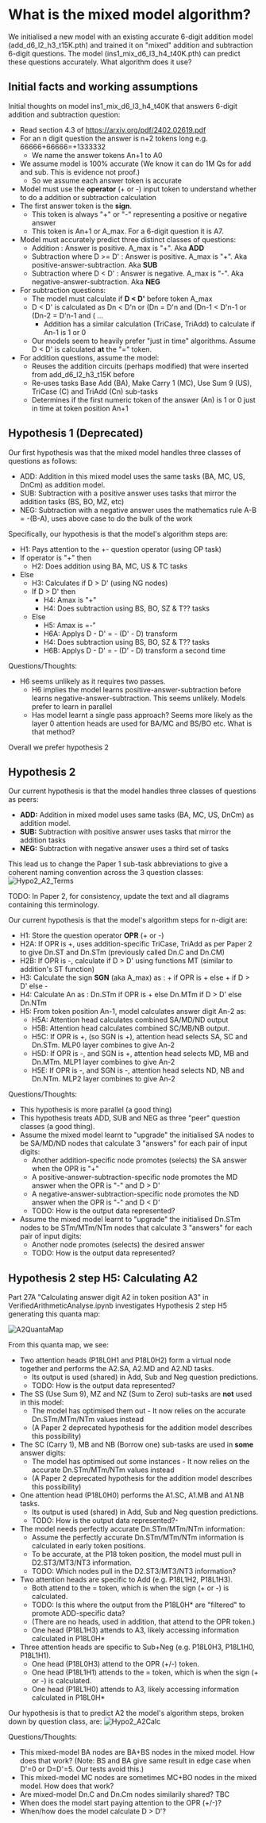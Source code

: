 # What is the mixed model algorithm?
We initialised a new model with an existing accurate 6-digit addition model (add_d6_l2_h3_t15K.pth) and trained it on "mixed" addition and subtraction 6-digit questions. The model (ins1_mix_d6_l3_h4_t40K.pth) can predict these questions accurately. What algorithm does it use?

## Initial facts and working assumptions
Initial thoughts on model ins1_mix_d6_l3_h4_t40K that answers 6-digit addition and subtraction question:
- Read section 4.3 of https://arxiv.org/pdf/2402.02619.pdf
- For an n digit question the answer is n+2 tokens long e.g. 66666+66666=+1333332
  - We name the answer tokens An+1 to A0 
- We assume model is 100% accurate (We know it can do 1M Qs for add and sub. This is evidence not proof.)
  - So we assume each answer token is accurate    
- Model must use the **operator** (+ or -) input token to understand whether to do a addition or subtraction calculation
- The first answer token is the **sign**.
  - This token is always "+" or "-" representing a positive or negative answer
  - This token is An+1 or A_max. For a 6-digit question it is A7. 
- Model must accurately predict three distinct classes of questions:
  - Addition : Answer is positive. A_max is "+". Aka **ADD**
  - Subtraction where D >= D' : Answer is positive. A_max is "+". Aka positive-answer-subtraction. Aka **SUB** 
  - Subtraction where D < D' : Answer is negative. A_max is "-". Aka negative-answer-subtraction. Aka **NEG**
- For subtraction questions:
  - The model must calculate if **D < D'** before token A_max
  - D < D' is calculated as Dn < D'n or (Dn = D'n and (Dn-1 < D'n-1 or (Dn-2 = D'n-1 and ( ...
    - Addition has a similar calculation (TriCase, TriAdd) to calculate if An-1 is 1 or 0 
  - Our models seem to heavily prefer "just in time" algorithms. Assume D < D' is calculated **at** the "=" token.   
- For addition questions, assume the model:
  - Reuses the addition circuits (perhaps modified) that were inserted from add_d6_l2_h3_t15K before
  - Re-uses tasks Base Add (BA), Make Carry 1 (MC), Use Sum 9 (US), TriCase (C) and TriAdd (Cn) sub-tasks
  - Determines if the first numeric token of the answer (An) is 1 or 0 just in time at token position An+1

## Hypothesis 1 (Deprecated)
Our first hypothesis was that the mixed model handles three classes of questions as follows:
- ADD: Addition in this mixed model uses the same tasks (BA, MC, US, DnCm) as addition model.
- SUB: Subtraction with a positive answer uses tasks that mirror the addition tasks (BS, BO, MZ, etc)
- NEG: Subtraction with a negative answer uses the mathematics rule A-B = -(B-A), uses above case to do the bulk of the work 

Specifically, our hypothesis is that the model's algorithm steps are:
- H1: Pays attention to the +- question operator (using OP task)
- If operator is "+" then
  - H2: Does addition using BA, MC, US & TC tasks
- Else
  - H3: Calculates if D > D' (using NG nodes)
  - If D > D' then
    - H4: Amax is "+"
    - H4: Does subtraction using BS, BO, SZ & T?? tasks
  - Else
    - H5: Amax is =-"
    - H6A: Applys D - D' = - (D' - D) transform
    - H4: Does subtraction using BS, BO, SZ & T?? tasks
    - H6B: Applys D - D' = - (D' - D) transform a second time

Questions/Thoughts:
- H6 seems unlikely as it requires two passes.
  - H6 implies the model learns positive-answer-subtraction before learns negative-answer-subtraction. This seems unlikely. Models prefer to learn in parallel
  - Has model learnt a single pass approach? Seems more likely as the layer 0 attention heads are used for BA/MC and BS/BO etc. What is that method?

Overall we prefer hypothesis 2    

## Hypothesis 2
Our current hypothesis is that the model handles three classes of questions as peers:
- **ADD:** Addition in mixed model uses same tasks (BA, MC, US, DnCm) as addition model.
- **SUB:** Subtraction with positive answer uses tasks that mirror the addition tasks 
- **NEG:** Subtraction with negative answer uses a third set of tasks 

This lead us to change the Paper 1 sub-task abbreviations to give a coherent naming convention across the 3 question classes:
![Hypo2_A2_Terms](./assets/Hypothesis2_Terminology.png?raw=true "Hypothesis 2 Terminology")

TODO: In Paper 2, for consistency, update the text and all diagrams containing this terminology.

Our current hypothesis is that the model's algorithm steps for n-digit are:
- H1: Store the question operator **OPR** (+ or -)
- H2A: If OPR is +, uses addition-specific TriCase, TriAdd as per Paper 2 to give Dn.ST and Dn.STm (previously called Dn.C and Dn.CM)
- H2B: If OPR is -, calculate if D > D' using functions MT (similar to addition's ST function)
- H3: Calculate the sign **SGN** (aka A_max) as : + if OPR is + else + if D > D' else -
- H4: Calculate An as : Dn.STm if OPR is + else Dn.MTm if D > D' else Dn.NTm
- H5: From token position An-1, model calculates answer digit An-2 as:
  - H5A: Attention head calculates combined SA/MD/ND output
  - H5B: Attention head calculates combined SC/MB/NB output.
  - H5C: If OPR is +, (so SGN is +), attention head selects SA, SC and Dn.STm. MLP0 layer combines to give An-2 
  - H5D: If OPR is -, and SGN is +, attention head selects MD, MB and Dn.MTm. MLP1 layer combines to give An-2
  - H5E: If OPR is -, and SGN is -, attention head selects ND, NB and Dn.NTm. MLP2 layer combines to give An-2
   
Questions/Thoughts:
- This hypothesis is more parallel (a good thing)
- This hypothesis treats ADD, SUB and NEG as three "peer" question classes (a good thing).
- Assume the mixed model learnt to "upgrade" the initialised SA nodes to be SA/MD/ND nodes that calculate 3 "answers" for each pair of input digits:
  - Another addition-specific node promotes (selects) the SA answer when the OPR is "+"
  - A positive-answer-subtraction-specific node promotes the MD answer when the OPR is "-" and D > D'
  - A negative-answer-subtraction-specific node promotes the ND answer when the OPR is "-" and D < D'
  - TODO: How is the output data represented?
- Assume the mixed model learnt to "upgrade" the initialised Dn.STm nodes to be STm/MTm/NTm nodes that calculate 3 "answers" for each pair of input digits:
  - Another node promotes (selects) the desired answer 
  - TODO: How is the output data represented?

## Hypothesis 2 step H5: Calculating A2
Part 27A "Calculating answer digit A2 in token position A3" in VerifiedArithmeticAnalyse.ipynb investigates Hypothesis 2 step H5 generating this quanta map:

![A2QuantaMap](./assets/ins1_mix_d6_l3_h4_t40K_s372001QuantaAtP18.svg?raw=true "A2 Quanta Map")

From this quanta map, we see:
- Two attention heads (P18L0H1 and P18L0H2) form a virtual node together and performs the A2.SA, A2.MD and A2.ND tasks.
  - Its output is used (shared) in Add, Sub and Neg question predictions.
  - TODO: How is the output data represented?
- The SS (Use Sum 9), MZ and NZ (Sum to Zero) sub-tasks are **not** used in this model:
  - The model has optimised them out - It now relies on the accurate Dn.STm/MTm/NTm values instead  
  - (A Paper 2 deprecated hypothesis for the addition model describes this possibility)
- The SC (Carry 1), MB and NB (Borrow one) sub-tasks are used in **some** answer digits: 
  - The model has optimised out some instances - It now relies on the accurate Dn.STm/MTm/NTm values instead  
  - (A Paper 2 deprecated hypothesis for the addition model describes this possibility)
- One attention head (P18L0H0) performs the A1.SC, A1.MB and A1.NB tasks.
  - Its output is used (shared) in Add, Sub and Neg question predictions.
  - TODO: How is the output data represented?- 
- The model needs perfectly accurate Dn.STm/MTm/NTm information:
  - Assume the perfectly accurate Dn.STm/MTm/NTm information is calculated in early token positions.    
  - To be accurate, at the P18 token position, the model must pull in D2.ST3/MT3/NT3 information.
  - TODO: Which nodes pull in the D2.ST3/MT3/NT3 information?    
- Two attention heads are specific to Add (e.g. P18L1H2, P18L1H3).
  - Both attend to the = token, which is when the sign (+ or -) is calculated.
  - TODO: Is this where the output from the P18L0H* are "filtered" to promote ADD-specific data?
  - (There are no heads, used in addition, that attend to the OPR token.)
  - One head (P18L1H3) attends to A3, likely accessing information calculated in P18L0H*
- Three attention heads are specific to Sub+Neg (e.g. P18L0H3, P18L1H0, P18L1H1).
  - One head (P18L0H3) attend to the OPR (+/-) token.
  - One head (P18L1H1) attends to the = token, which is when the sign (+ or -) is calculated.
  - One head (P18L1H0) attends to A3, likely accessing information calculated in P18L0H*

Our hypothesis is that to predict A2 the model's algorithm steps, broken down by question class, are:
![Hypo2_A2Calc](./assets/Hypothesis2_A2_Calc.png?raw=true "Hypothesis2 A2 Calc")

Questions/Thoughts:
- This mixed-model BA nodes are BA+BS nodes in the mixed model. How does that work? (Note: BS and BA give same result in edge case when D'=0 or D=D'=5. Our tests avoid this.)
- This mixed-model MC nodes are sometimes MC+BO nodes in the mixed model. How does that work?
- Are mixed-model Dn.C and Dn.Cm nodes similarily shared? TBC
- When does the model start paying attention to the OPR (+/-)?
- When/how does the model calculate D > D'?
